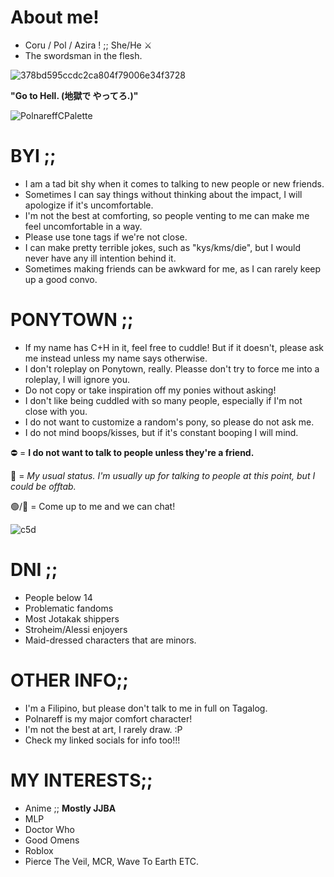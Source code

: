 


  # **About me!**

- Coru / Pol / Azira ! ;; She/He ⚔️ 
- The swordsman in the flesh.

 ![378bd595ccdc2ca804f79006e34f3728](https://github.com/user-attachments/assets/e3b2118c-5f29-4665-964a-20dd986d62a0)



**"Go to Hell. (地獄で やってろ.)"**

![PolnareffCPalette](https://github.com/user-attachments/assets/171355b2-ce4d-4b4a-8767-3781aeb83d9c)


# **BYI ;;**
- I am a tad bit shy when it comes to talking to new people or new friends.
- Sometimes I can say things without thinking about the impact, I will apologize if it's uncomfortable.
- I'm not the best at comforting, so people venting to me can make me feel uncomfortable in a way.
- Please use tone tags if we're not close.
- I can make pretty terrible jokes, such as "kys/kms/die", but I would never have any ill intention behind it.
- Sometimes making friends can be awkward for me, as I can rarely keep up a good convo.

# **PONYTOWN ;;**
- If my name has C+H in it, feel free to cuddle! But if it doesn't, please ask me instead unless my name says otherwise.
- I don't roleplay on Ponytown, really. Pleasse don't try to force me into a roleplay, I will ignore you.
- Do not copy or take inspiration off my ponies without asking!
- I don't like being cuddled with so many people, especially if I'm not close with you.
- I do not want to customize a random's pony, so please do not ask me.
- I do not mind boops/kisses, but if it's constant booping I will mind.

⛔ = **I do not want to talk to people unless they're a friend.**

🌙 = *My usual status. I'm usually up for talking to people at this point, but I could be offtab.*

🟢/💬 = Come up to me and we can chat!

![c5d](https://github.com/user-attachments/assets/79e4db9b-411c-4faf-8fcf-44f08e2ac9ef)


# **DNI ;;**
- People below 14
- Problematic fandoms
- Most Jotakak shippers
- Stroheim/Alessi enjoyers
- Maid-dressed characters that are minors.

# **OTHER INFO;;**
- I'm a Filipino, but please don't talk to me in full on Tagalog.
- Polnareff is my major comfort character!
- I'm not the best at art, I rarely draw. :P
- Check my linked socials for info too!!!

# **MY INTERESTS;;**
- Anime ;; **Mostly JJBA**
- MLP
- Doctor Who
- Good Omens
- Roblox
- Pierce The Veil, MCR, Wave To Earth ETC.
